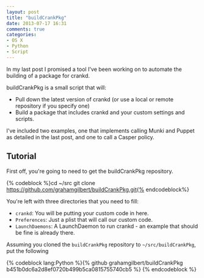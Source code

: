 ```yaml
---
layout: post
title: "buildCrankPkg"
date: 2013-07-17 16:31
comments: true
categories: 
- OS X
- Python
- Script
---
```


In my last post I promised a tool I've been working on to automate the building of a package for crankd.

buildCrankPkg is a small script that will:

* Pull down the latest version of crankd (or use a local or remote repository if you specify one)
* Build a package that includes crankd and your custom settings and scripts. 
 
I've included two examples, one that implements calling Munki and Puppet as detailed in the last post, and one to call a Casper policy.

## Tutorial

First off, you're going to need to get the buildCrankPkg repository.

{% codeblock %}cd ~/src
git clone https://github.com/grahamgilbert/buildCrankPkg.git{% endcodeblock%}

You're left with three directories that you need to fill:

* ``crankd``: You will be putting your custom code in here.
* ``Preferences``: Just a plist that will call our custom code.
*  ``LaunchDaemons``: A LaunchDaemon to run crankd - an example that should be fine is already there.

Assuming you cloned the ``buildCrankPkg`` repository to ``~/src/buildCrankPkg``, put the following 

{% codeblock lang:Python %}{% github grahamgilbert/buildCrankPkg b451b0dc6a2d8ef0720b499b5ca0815755740cb5 %}
{% endcodeblock %}